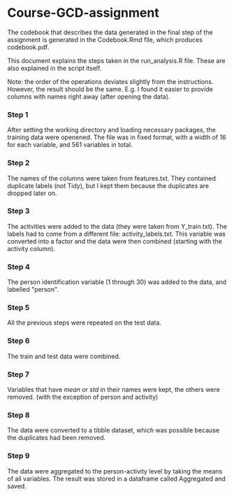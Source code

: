 # Course-GCD-assignment

The codebook that describes the data generated in the final step of the assignment is generated in the Codebook.Rmd file, which produces codebook.pdf.

This document explains the steps taken in the run_analysis.R file. These are also explained in the script itself. 

Note: the order of the operations deviates slightly from the instructions. However, the result should be the same. E.g. I found it easier to provide columns with names right away (after opening the data).

### Step 1
After setting the working directory and loading necessary packages, the training data were openened. The file was in fixed format, with a width of 16 for each variable, and 561 variables in total. 

### Step 2
The names of the columns were taken from features.txt. They contained duplicate labels (not Tidy), but I kept them because the duplicates are dropped later on. 

### Step 3
The activities were added to the data (they were taken from Y_train.txt). The labels had to come from a different file: activity_labels.txt. This variable was converted into a factor and the data were then combined (starting with the activity column).

### Step 4
The person identification variable (1 through 30) was added to the data, and labelled "person".

### Step 5
All the previous steps were repeated on the test data.

### Step 6
The train and test data were combined.

### Step 7
Variables that have *mean* or *std* in their names were kept, the others were removed. (with the exception of person and activity)

### Step 8
The data were converted to a tibble dataset, which was possible because the duplicates had been removed.

### Step 9
The data were aggregated to the person-activity level by taking the means of all variables. The result was stored in a dataframe called Aggregated and saved. 




